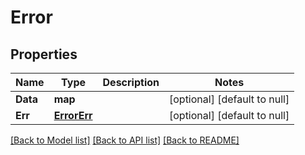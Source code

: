 # Error

## Properties
Name | Type | Description | Notes
------------ | ------------- | ------------- | -------------
**Data** | **map** |  | [optional] [default to null]
**Err** | [**ErrorErr**](ErrorErr.md) |  | [optional] [default to null]

[[Back to Model list]](../README.md#documentation-for-models) [[Back to API list]](../README.md#documentation-for-api-endpoints) [[Back to README]](../README.md)


